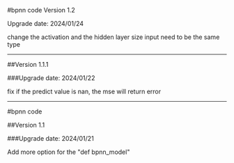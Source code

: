 #bpnn code
Version 1.2

Upgrade date: 2024/01/24

change the activation and the hidden layer size input need to be the same type

--------------

##Version 1.1.1

###Upgrade date: 2024/01/22

fix if the predict value is nan, the mse will return error

--------------

#bpnn code

##Version 1.1  

###Upgrade date: 2024/01/21

Add more option for the "def bpnn_model"
